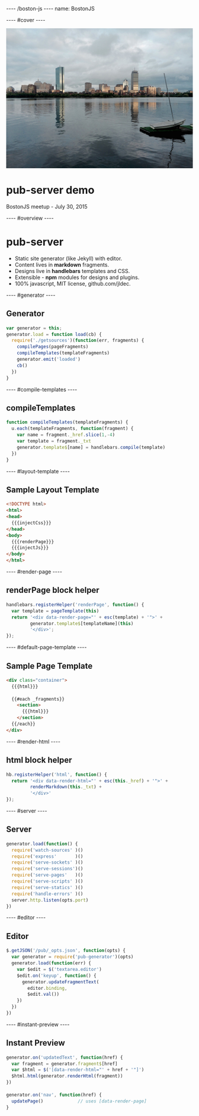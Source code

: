 ---- /boston-js ----
name: BostonJS


---- #cover ----

![](/images/water.jpg)
# pub-server demo
BostonJS meetup - July 30, 2015


---- #overview ----

# pub-server

- Static site generator (like Jekyll) with editor.
- Content lives in **markdown** fragments.
- Designs live in **handlebars** templates and CSS.
- Extensible - **npm** modules for designs and plugins.
- 100% javascript, MIT license, github.com/jldec.


---- #generator ----

## Generator

```js
var generator = this;
generator.load = function load(cb) {
  require('./getsources')(function(err, fragments) {
    compilePages(pageFragments)
    compileTemplates(templateFragments)
    generator.emit('loaded')
    cb()
  })
}
```


---- #compile-templates ----

## compileTemplates

```js
function compileTemplates(templateFragments) {
  u.each(templateFragments, function(fragment) {
    var name = fragment._href.slice(1,-4)
    var template = fragment._txt
    generator.template$[name] = handlebars.compile(template)
  })
}
```


---- #layout-template ----

## Sample Layout Template

```html
<!DOCTYPE html>
<html>
<head>
  {{{injectCss}}}
</head>
<body>
  {{{renderPage}}}
  {{{injectJs}}}
</body>
</html>
```


---- #render-page ----

## renderPage block helper

```js
handlebars.registerHelper('renderPage', function() {
  var template = pageTemplate(this)
  return '<div data-render-page="' + esc(template) + '">' +
         generator.template$[templateName](this)
         '</div>';
});
```

---- #default-page-template ----

## Sample Page Template

```html
<div class="container">
  {{{html}}}

  {{#each _fragments}}
    <section>
      {{{html}}}
    </section>
  {{/each}}
</div>
```

---- #render-html ----

## html block helper

```js
hb.registerHelper('html', function() {
  return '<div data-render-html="' + esc(this._href) + '">' +
         renderMarkdown(this._txt) +
         '</div>'
});
```


---- #server ----

## Server

```js
generator.load(function() {
  require('watch-sources' )()
  require('express'       )()
  require('serve-sockets' )()
  require('serve-sessions')()
  require('serve-pages'   )()
  require('serve-scripts' )()
  require('serve-statics' )()
  require('handle-errors' )()
  server.http.listen(opts.port)
})
```


---- #editor ----

## Editor

```js
$.getJSON('/pub/_opts.json', function(opts) {
  var generator = require('pub-generator')(opts)
  generator.load(function(err) {
    var $edit = $('textarea.editor')
    $edit.on('keyup', function() {
      generator.updateFragmentText(
        editor.binding,
        $edit.val())
    })
  })
})
```


---- #instant-preview ----

## Instant Preview

```js
generator.on('updatedText', function(href) {
  var fragment = generator.fragment$[href]
  var $html = $('[data-render-html="' + href + '"]')
  $html.html(generator.renderHtml(fragment))
})

generator.on('nav', function(href) {
  updatePage()             // uses [data-render-page]
}
```
